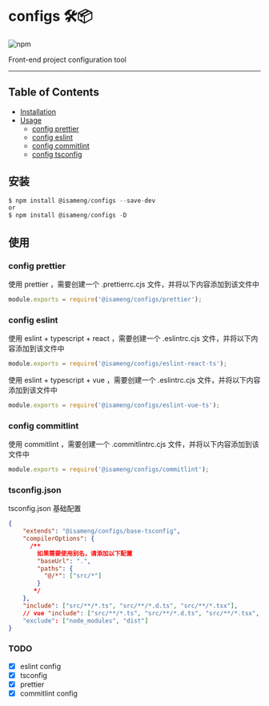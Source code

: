 # configs 🛠📦

![npm](https://img.shields.io/badge/npm-v1.0.0-blue)

Front-end project configuration tool

</div>

---

## Table of Contents

-   [Installation](#installation)
-   [Usage](#usage)
    -   [config prettier](#config-prettier)
    -   [config eslint](#config-eslint)
    -   [config commitlint](#config-commitlint)
    -   [config tsconfig](#tsconfigjson)

## 安装

```javascript
$ npm install @isameng/configs --save-dev
or
$ npm install @isameng/configs -D
```

## 使用

### config prettier

使用 prettier ，需要创建一个 .prettierrc.cjs 文件，并将以下内容添加到该文件中

```javascript
module.exports = require('@isameng/configs/prettier');
```

### config eslint

使用 eslint + typescript + react ，需要创建一个 .eslintrc.cjs 文件，并将以下内容添加到该文件中

```javascript
module.exports = require('@isameng/configs/eslint-react-ts');
```

使用 eslint + typescript + vue ，需要创建一个 .eslintrc.cjs 文件，并将以下内容添加到该文件中

```javascript
module.exports = require('@isameng/configs/eslint-vue-ts');
```

### config commitlint

使用 commitlint ，需要创建一个 .commitlintrc.cjs 文件，并将以下内容添加到该文件中

```javascript
module.exports = require('@isameng/configs/commitlint');
```

### tsconfig.json

tsconfig.json 基础配置

```json
{
    "extends": "@isameng/configs/base-tsconfig",
    "compilerOptions": {
      /**
        如果需要使用别名，请添加以下配置
        "baseUrl": ".",
        "paths": {
          "@/*": ["src/*"]
        }
       */
    },
    "include": ["src/**/*.ts", "src/**/*.d.ts", "src/**/*.tsx"],
    // vue "include": ["src/**/*.ts", "src/**/*.d.ts", "src/**/*.tsx", "src/**/*.vue"]
    "exclude": ["node_modules", "dist"]
}
```

### TODO

-   [x] eslint config
-   [x] tsconfig
-   [x] prettier
-   [x] commitlint config
